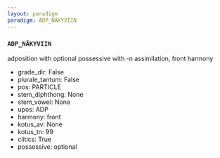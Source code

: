 ```yaml
---
layout: paradigm
paradigm: ADP_NÄKYVIIN
---
```

### ` ADP_NÄKYVIIN `

adposition with optional possessive with -n assimilation, front harmony
* grade_dir: False
* plurale_tantum: False
* pos: PARTICLE
* stem_diphthong: None
* stem_vowel: None
* upos: ADP
* harmony: front
* kotus_av: None
* kotus_tn: 99
* clitics: True
* possessive: optional
